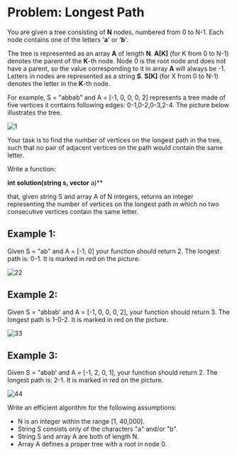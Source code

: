 # Problem: Longest Path

You are given a tree consisting of **N** nodes, numbered from 0 to N-1. Each node contains one of the letters '**a**' or '**b**'.

The tree is represented as an array **A** of length **N**. **A[K]** (for K from 0 to N-1) denotes the parent of the **K**-th node. Node 0 is the root node and does not have a parent, so the value corresponding to it in array **A** will always be -1. Letters in nodes are represented as a string **S**. **S[K]** (for X from 0 to N-1) denotes the letter in the **K**-th node.

For example, S = "abbab" and A = [-1, 0, 0, 0, 2] represents a tree made of five vertices it contains following edges: 0-1,0-2,0-3,2-4. The picture below illustrates the tree.

![1](https://user-images.githubusercontent.com/55001351/130613867-e4edec44-00cf-4f99-9985-d3646d113c2f.JPG)

Your task is to find the number of vertices on the longest path in the tree, such that no pair of adjacent vertices on the path would contain the same letter.

Write a function:

**int solution(string s, vector**<int> a)**

that, given string S and array A of N integers, returns an integer representing the number of vertices on the longest path in which no two consecutive vertices contain the same letter.

## Example 1:

Given S = "ab" and A = [-1, 0] your function should return 2. The longest path is: 0-1. It is marked in red on the picture.

![22](https://user-images.githubusercontent.com/55001351/130614727-a11c40a0-cd27-43b5-a38d-43d3281568ac.jpg)

## Example 2:

Given S = "abbab' and A = [-1, 0, 0, 0, 2], your function should return 3. The longest path is 1-0-2. It is marked in red on the picture.
  
![33](https://user-images.githubusercontent.com/55001351/130615055-aff9c6bc-78e6-4503-81a4-a8031d29a93e.jpg)

## Example 3:
  
Given S = "abab' and A = [-1, 2, 0, 1], your function should return 2. The longest path is: 2-1. It is marked in red on the picture.
  
![44](https://user-images.githubusercontent.com/55001351/130615375-3313571f-7b1b-4191-bad4-afe663ac5c5c.jpg)

Write an efficient algorithm for the following assumptions:

* N is an integer within the range [1, 40,000].
* String S consists only of the characters "a" and/or "b".
* String S and array A are both of length N.
* Array A defines a proper tree with a root in node 0.
